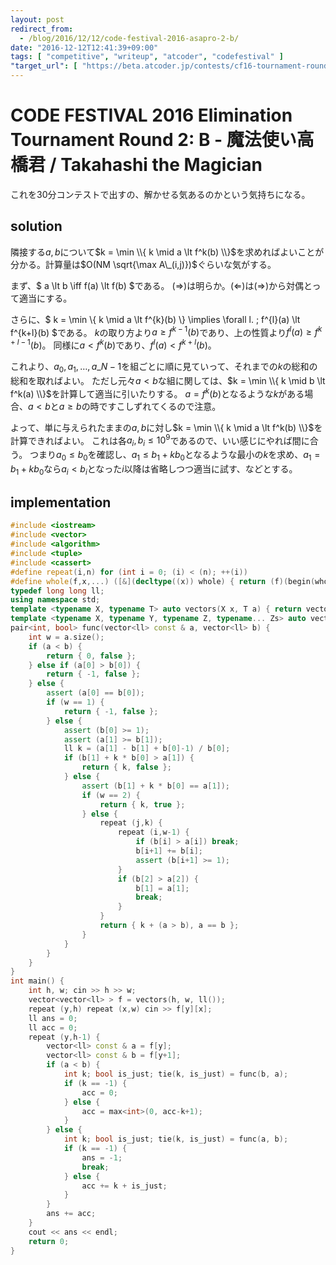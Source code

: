 ```yaml
---
layout: post
redirect_from:
  - /blog/2016/12/12/code-festival-2016-asapro-2-b/
date: "2016-12-12T12:41:39+09:00"
tags: [ "competitive", "writeup", "atcoder", "codefestival" ]
"target_url": [ "https://beta.atcoder.jp/contests/cf16-tournament-round2-open/tasks/asaporo_a" ]
---
```


# CODE FESTIVAL 2016 Elimination Tournament Round 2: B - 魔法使い高橋君 / Takahashi the Magician

これを$30$分コンテストで出すの、解かせる気あるのかという気持ちになる。

## solution

隣接する$a,b$について$k = \min \\{ k \mid a \lt f^k(b) \\}$を求めればよいことが分かる。計算量は$O(NM \sqrt{\max A\_(i,j)})$ぐらいな気がする。

まず、$ a \lt b \iff f(a) \lt f(b) $である。
$(\Rightarrow)$は明らか。$(\Leftarrow)$は$(\Rightarrow)$から対偶とって適当にする。

さらに、$ k = \min \\{ k \mid a \lt f^{k}(b) \\} \implies \forall l. \; f^{l}(a) \lt f^{k+l}(b) $である。
$k$の取り方より$a \ge f^{k-1}(b)$であり、上の性質より$f^{l}(a) \ge f^{k+l-1}(b)$。
同様に$a \lt f^{k}(b)$であり、$f^{l}(a) \lt f^{k+l}(b)$。

これより、$a_0, a_1, \dots, a\_{N-1}$を組ごとに順に見ていって、それまでの$k$の総和の総和を取ればよい。
ただし元々$a \lt b$な組に関しては、$k = \min \\{ k \mid b \lt f^k(a) \\}$を計算して適当に引いたりする。
$a = f^k(b)$となるような$k$がある場合、$a \lt b$と$a \ge b$の時ですこしずれてくるので注意。

よって、単に与えられたままの$a,b$に対し$k = \min \\{ k \mid a \lt f^k(b) \\}$を計算できればよい。
これは各$a_i, b_i \le 10^9$であるので、いい感じにやれば間に合う。
つまり$a_0 \le b_0$を確認し、$a_1 \le b_1 + k b_0$となるような最小の$k$を求め、$a_1 = b_1 + k b_0$なら$a_i \lt b_i$となった$i$以降は省略しつつ適当に試す、などとする。


## implementation

``` c++
#include <iostream>
#include <vector>
#include <algorithm>
#include <tuple>
#include <cassert>
#define repeat(i,n) for (int i = 0; (i) < (n); ++(i))
#define whole(f,x,...) ([&](decltype((x)) whole) { return (f)(begin(whole), end(whole), ## __VA_ARGS__); })(x)
typedef long long ll;
using namespace std;
template <typename X, typename T> auto vectors(X x, T a) { return vector<T>(x, a); }
template <typename X, typename Y, typename Z, typename... Zs> auto vectors(X x, Y y, Z z, Zs... zs) { auto cont = vectors(y, z, zs...); return vector<decltype(cont)>(x, cont); }
pair<int, bool> func(vector<ll> const & a, vector<ll> b) {
    int w = a.size();
    if (a < b) {
        return { 0, false };
    } else if (a[0] > b[0]) {
        return { -1, false };
    } else {
        assert (a[0] == b[0]);
        if (w == 1) {
            return { -1, false };
        } else {
            assert (b[0] >= 1);
            assert (a[1] >= b[1]);
            ll k = (a[1] - b[1] + b[0]-1) / b[0];
            if (b[1] + k * b[0] > a[1]) {
                return { k, false };
            } else {
                assert (b[1] + k * b[0] == a[1]);
                if (w == 2) {
                    return { k, true };
                } else {
                    repeat (j,k) {
                        repeat (i,w-1) {
                            if (b[i] > a[i]) break;
                            b[i+1] += b[i];
                            assert (b[i+1] >= 1);
                        }
                        if (b[2] > a[2]) {
                            b[1] = a[1];
                            break;
                        }
                    }
                    return { k + (a > b), a == b };
                }
            }
        }
    }
}
int main() {
    int h, w; cin >> h >> w;
    vector<vector<ll> > f = vectors(h, w, ll());
    repeat (y,h) repeat (x,w) cin >> f[y][x];
    ll ans = 0;
    ll acc = 0;
    repeat (y,h-1) {
        vector<ll> const & a = f[y];
        vector<ll> const & b = f[y+1];
        if (a < b) {
            int k; bool is_just; tie(k, is_just) = func(b, a);
            if (k == -1) {
                acc = 0;
            } else {
                acc = max<int>(0, acc-k+1);
            }
        } else {
            int k; bool is_just; tie(k, is_just) = func(a, b);
            if (k == -1) {
                ans = -1;
                break;
            } else {
                acc += k + is_just;
            }
        }
        ans += acc;
    }
    cout << ans << endl;
    return 0;
}
```
